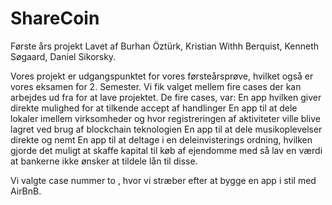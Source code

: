 # ShareCoin
Første års projekt
Lavet af Burhan Öztürk, Kristian Withh Berquist, Kenneth Søgaard, Daniel Sikorsky.

Vores projekt er udgangspunktet for vores førsteårsprøve, hvilket også er vores eksamen  for 2. Semester.
Vi fik valget mellem fire cases der kan arbejdes ud fra for at lave projektet.
De fire cases, var:
En app hvilken giver direkte mulighed for at tilkende accept af handlinger
En app til at dele lokaler imellem virksomheder og hvor registreringen af aktiviteter ville blive lagret ved brug af blockchain teknologien
En app til at dele musikoplevelser direkte og nemt
En app til at deltage i en deleinvisterings ordning, hvilken gjorde det muligt at skaffe kapital til køb af ejendomme med så lav en værdi at bankerne ikke ønsker at tildele lån til disse.

Vi valgte case nummer to , hvor vi stræber efter at bygge en app i stil med AirBnB.

